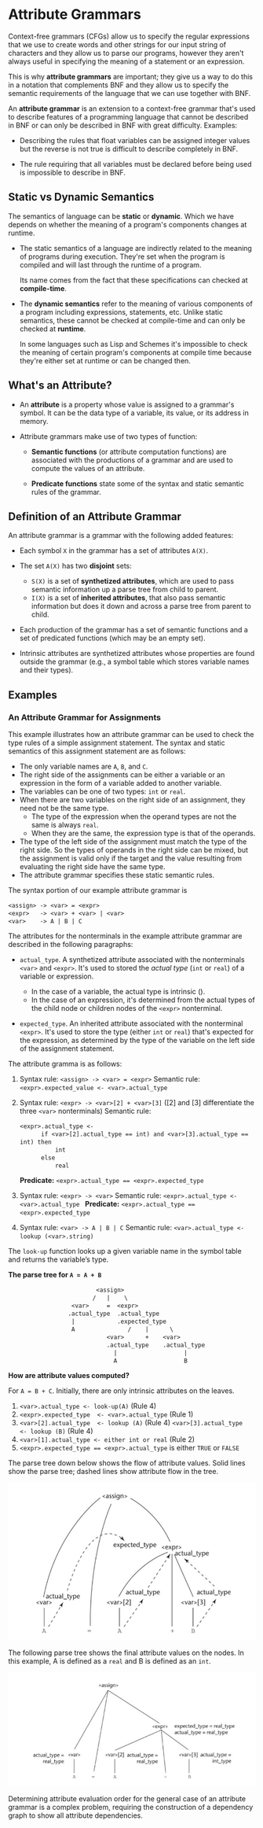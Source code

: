 # Attribute Grammars

Context-free grammars (CFGs) allow us to specify the regular expressions that we
use to create words and other strings for our input string of characters and
they allow us to parse our programs, however they aren't always useful in
specifying the meaning of a statement or an expression. 

This is why **attribute grammars** are important; they give us a way to do this
in a notation that complements BNF and they allow us to specify the semantic
requirements of the language that we can use together with BNF.

An **attribute grammar** is an extension to a context-free grammar that's used
to describe features of a programming language that cannot be described in BNF
or can only be described in BNF with great difficulty. Examples:

* Describing the rules that float variables can be assigned integer values but
  the reverse is not true is difficult to describe completely in BNF.

* The rule requiring that all variables must be declared before being used is
  impossible to describe in BNF.

## Static vs Dynamic Semantics

The semantics of language can be **static** or **dynamic**. Which we have
depends on whether the meaning of a program's components changes at runtime.

* The static semantics of a language are indirectly related to the meaning of
  programs during execution. They're set when the program is compiled and will
  last through the runtime of a program.

  Its name comes from the fact that these specifications can checked at
  **compile-time**.

* The **dynamic semantics** refer to the meaning of various components of a
  program including expressions, statements, etc. Unlike static semantics, these
  cannot be checked at compile-time and can only be checked at **runtime**.

  In some languages such as Lisp and Schemes it's impossible to check the
  meaning of certain program's components at compile time because they're either
  set at runtime or can be changed then.

## What's an Attribute?

* An **attribute** is a property whose value is assigned to a grammar's symbol.
  It can be the data type of a variable, its value, or its address in memory.

* Attribute grammars make use of two types of function:

  * **Semantic functions** (or attribute computation functions) are associated
    with the productions of a grammar and are used to compute the values of an
    attribute.
  
  * **Predicate functions** state some of the syntax and static semantic rules of
    the grammar.

## Definition of an Attribute Grammar

An attribute grammar is a grammar with the following added features:

* Each symbol `X` in the grammar has a set of attributes `A(X)`.

* The set `A(X)` has two **disjoint** sets:
  * `S(X)` is a set of **synthetized attributes**, which are used to pass
    semantic information up a parse tree from child to parent.
  * `I(X)` is a set of **inherited attributes**, that also pass semantic
    information but does it down and across a parse tree from parent to child.

* Each production of the grammar has a set of semantic functions and a set of
  predicated functions (which may be an empty set).

* Intrinsic attributes are synthetized attributes whose properties are found
  outside the grammar (e.g., a symbol table which stores variable names and
  their types).

## Examples

### An Attribute Grammar for Assignments

This example illustrates how an attribute grammar can be used to check the type
rules of a simple assignment statement. The syntax and static semantics of
this assignment statement are as follows: 

* The only variable names are `A`, `B`, and `C`.
* The right side of the assignments can be either a variable or an expression in
  the form of a variable added to another variable. 
* The variables can be one of two types: `int` or `real`.
* When there are two variables on the right side of an assignment, they need not
  be the same type.
  * The type of the expression when the operand types are not the same is always
    `real`.
  * When they are the same, the expression type is that of the operands. 
* The type of the left side of the assignment must match the type of the right
  side. So the types of operands in the right side can be mixed, but the
  assignment is valid only if the target and the value resulting from evaluating
  the right side have the same type.
* The attribute grammar specifies these static semantic rules.

The syntax portion of our example attribute grammar is

```bnf
<assign> -> <var> = <expr>
<expr>   -> <var> + <var> | <var>
<var>    -> A | B | C
```

The attributes for the nonterminals in the example attribute grammar are
described in the following paragraphs:

* `actual_type`. A synthetized attribute associated with the nonterminals
  `<var>` and `<expr>`. It's used to stored the *actual type* (`int` or `real`)
  of a variable or expression.

  * In the case of a variable, the actual type is intrinsic ().
  * In the case of an expression, it's determined from the actual types of the
    child node or children nodes of the `<expr>` nonterminal.

* `expected_type`. An inherited attribute associated with the nonterminal
  `<expr>`. It's used to store the type (either `int` or `real`) that's expected
  for the expression, as determined by the type of the variable on the left side
  of the assignment statement.

The attribute gramma is as follows:

1. Syntax rule: `<assign> -> <var> = <expr>`
     Semantic rule: `<expr>.expected_value <- <var>.actual_type`
2.  Syntax rule: `<expr> -> <var>[2] + <var>[3]`
	([2] and [3] differentiate the three `<var>` nonterminals)
	Semantic rule:
	```
    <expr>.actual_type <-
		  if <var>[2].actual_type == int) and <var>[3].actual_type == int) then
			  int
		  else
			  real
    ```
	**Predicate:** `<expr>.actual_type == <expr>.expected_type`
3.  Syntax rule:  `<expr> -> <var>`
     Semantic rule: `<expr>.actual_type <- <var>.actual_type `
     **Predicate:** `<expr>.actual_type == <expr>.expected_type`

4. Syntax rule:  `<var> -> A | B | C`
    Semantic rule: `<var>.actual_type <- lookup (<var>.string)`

The `look-up` function looks up a given variable name in the symbol table and returns the variable’s type.

**The parse tree for `A = A + B`**

```
                         <assign>
                        /   |    \
                  <var>     =  <expr>
                 .actual_type  .actual_type
                  |            .expected_type
                  A               /    |      \
                            <var>      +    <var>
                            .actual_type    .actual_type
                              |                   |
                              A                   B
```

**How are attribute values computed?**

For `A = B + C`. Initially, there are only intrinsic attributes on the leaves.

  1. `<var>.actual_type <- look-up(A)`     (Rule 4)
  2. `<expr>.expected_type  <- <var>.actual_type` (Rule 1)
  3. `<var>[2].actual_type  <- lookup (A)`   (Rule 4)
     `<var>[3].actual_type  <- lookup (B)`   (Rule 4)
  4. `<var>[1].actual_type <- either int or real` (Rule 2)
  5. `<expr>.expected_type == <expr>.actual_type` is either `TRUE` or `FALSE`

The parse tree down below shows the flow of attribute values. Solid lines show
the parse tree; dashed lines show attribute flow in the tree.

![flow-of-attributes-in-parse-tree-example01.png](../images/flow-of-attributes-in-parse-tree-example01.png)

The following parse tree shows the final attribute values on the nodes. In this
example, A is defined as a `real` and B is defined as an `int`.

![flow-of-attributes-in-fully-attributed-parse-tree-example01.png](../images/flow-of-attributes-in-fully-attributed-parse-tree-example01.png)

Determining attribute evaluation order for the general case of an attribute
grammar is a complex problem, requiring the construction of a dependency graph
to show all attribute dependencies.

